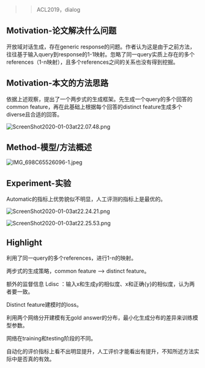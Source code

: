 > > ACL2019，dialog



## Motivation-论文解决什么问题

开放域对话生成，存在generic response的问题。作者认为这是由于之前方法，往往基于输入query到response的1-1映射。忽略了同一query实质上存在的多个references（1-n映射），且多个references之间的关系也没有得到挖掘。



## Motivation-本文的方法思路

依据上述观察，提出了一个两步式的生成框架。先生成一个query的多个回答的common feature，再在此基础上根据每个回答的distinct feature生成多个diverse且合适的回答。

![ScreenShot2020-01-03at22.07.48.png](http://forum.deepaccess.cn/uploads/default/optimized/1X/a72938dd99058ea143a3dd034d90bb2d8ead2e3a_2_548x499.png)



## Method-模型/方法概述



![IMG_698C65526096-1.jpeg](http://forum.deepaccess.cn/uploads/default/optimized/1X/d0e3d9e1350b18d6a27e0ea4083db39f715cd02c_2_690x347.jpeg)



## Experiment-实验

Automatic的指标上优势貌似不明显，人工评测的指标上是最优的。

![ScreenShot2020-01-03at22.24.21.png](http://forum.deepaccess.cn/uploads/default/optimized/1X/d012bf6e3af02c4aa92f7e7249d62c8b3aae87ed_2_690x340.png)



![ScreenShot2020-01-03at22.25.53.png](http://forum.deepaccess.cn/uploads/default/optimized/1X/db923319f7d90cae45359ee111d4bfcb412b6ad2_2_690x466.png)



## Highlight

利用了同一query的多个references，进行1-n的映射。

两步式的生成策略，common feature --> distinct feature。

额外的监督信息 Ldisc ：输入x和生成y的相似度、x和正确{y}的相似度，认为两者要一致。

Distinct feature建模时的loss。

利用两个网络分开建模有无gold answer的分布，最小化生成分布的差异来训练模型参数。

网络在training和testing阶段的不同。

自动化的评价指标上看不出明显提升，人工评价才能看出有提升，不知所述方法实际中是否真的有效。

